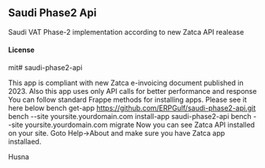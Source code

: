 ## Saudi Phase2 Api

Saudi VAT Phase-2 implementation according to new Zatca API realease

#### License

mit# saudi-phase2-api

This app is compliant with new Zatca e-invoicing document published in 2023. Also this app uses only API calls for better performance and response
You can follow standard Frappe methods for installing apps. Please see it here below
bench get-app https://github.com/ERPGulf/saudi-phase2-api.git
bench --site yoursite.yourdomain.com install-app saudi-phase2-api
bench --site yoursite.yourdomain.com migrate
Now you can see Zatca API installed on your site. Goto Help->About and make sure you have Zatca app installaed.

Husna 

